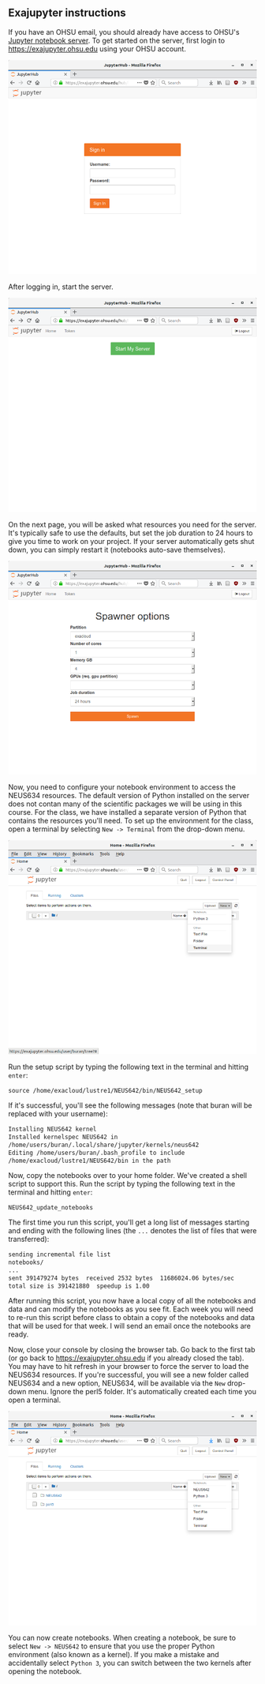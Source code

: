 Exajupyter instructions
-----------------------
If you have an OHSU email, you should already have access to OHSU's [Jupyter notebook server](https://exajupyter.ohsu.edu). To get started on the server, first login to https://exajupyter.ohsu.edu using your OHSU account. 

![login screen](images/1_user_login.png)

After logging in, start the server.

![start server screen](images/2_start_server.png)

On the next page, you will be asked what resources you need for the server. It's typically safe to use the defaults, but set the job duration to 24 hours to give you time to work on your project. If your server automatically gets shut down, you can simply restart it (notebooks auto-save themselves).

![spawner options](images/3_spawner_options.png)

Now, you need to configure your notebook environment to access the NEUS634 resources. The default version of Python installed on the server does not contan many of the scientific packages we will be using in this course. For the class, we have installed a separate version of Python that contains the resources you'll need. To set up the environment for the class, open a terminal by selecting `New -> Terminal` from the drop-down menu.

![opening a terminal](images/4_opening_terminal.png)

Run the setup script by typing the following text in the terminal and hitting `enter`:

	source /home/exacloud/lustre1/NEUS642/bin/NEUS642_setup

If it's successful, you'll see the following messages (note that buran will be
replaced with your username):

	Installing NEUS642 kernel
	Installed kernelspec NEUS642 in /home/users/buran/.local/share/jupyter/kernels/neus642
	Editing /home/users/buran/.bash_profile to include /home/exacloud/lustre1/NEUS642/bin in the path

Now, copy the notebooks over to your home folder. We've created a shell script to support this. Run the script by typing the following text in the terminal and hitting `enter`:

	NEUS642_update_notebooks

The first time you run this script, you'll get a long list of messages starting and ending with the following lines (the `...` denotes the list of files that were transferred):

	sending incremental file list
	notebooks/
	...
	sent 391479274 bytes  received 2532 bytes  11686024.06 bytes/sec
	total size is 391421880  speedup is 1.00

After running this script, you now have a local copy of all the notebooks and data and can modify the notebooks as you see fit. Each week you will need to re-run this script before class to obtain a copy of the notebooks and data that will be used for that week. I will send an email once the notebooks are ready.

Now, close your console by closing the browser tab. Go back to the first tab (or go back to https://exajupyter.ohsu.edu if you already closed the tab). You may have to hit refresh in your browser to force the server to load the NEUS634 resources. If you're successful, you will see a new folder called NEUS634 and a new option, NEUS634, will be available via the `New` drop-down menu. Ignore the perl5 folder. It's automatically created each time you open a terminal.

![new options](images/7_new_options.png)

You can now create notebooks. When creating a notebook, be sure to select `New -> NEUS642` to ensure that you use the proper Python environment (also known as a kernel). If you make a mistake and accidentally select `Python 3`, you can switch between the two kernels after opening the notebook.
